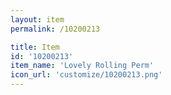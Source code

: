 ```yaml
---
layout: item
permalink: /10200213

title: Item
id: '10200213'
item_name: 'Lovely Rolling Perm'
icon_url: 'customize/10200213.png'
---
```

